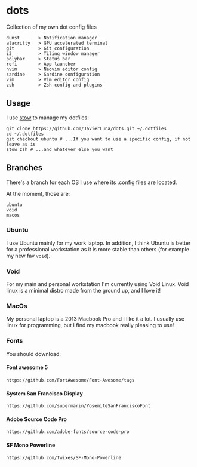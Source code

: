 # dots
Collection of my own dot config files

```
dunst	    > Notification manager
alacritty   > GPU accelerated terminal
git         > Git configuration
i3          > Tiling window manager
polybar     > Status bar
rofi        > App launcher
nvim        > Neovim editor config
sardine     > Sardine configuration
vim         > Vim editor config
zsh         > Zsh config and plugins
```


## Usage
I use [stow](https://www.gnu.org/software/stow/) to manage my dotfiles:

```
git clone https://github.com/JavierLuna/dots.git ~/.dotfiles
cd ~/.dotfiles
git checkout ubuntu # ...If you want to use a specific config, if not leave as is
stow zsh # ...and whatever else you want
```

## Branches

There's a branch for each OS I use where its .config files are located.

At the moment, those are:
```
ubuntu
void
macos
```

### Ubuntu

I use Ubuntu mainly for my work laptop. In addition, I think Ubuntu is better for a professional workstation as it is more stable than others (for example my new fav `void`).

### Void

For my main and personal workstation I'm currently using Void Linux. Void linux is a minimal distro made from the ground up, and I love it!

### MacOs

My personal laptop is a 2013 Macbook Pro and I like it a lot. I usually use linux for programming, but I find my macbook really pleasing to use!

### Fonts

You should download:

#### Font awesome 5
`https://github.com/FortAwesome/Font-Awesome/tags`

#### System San Francisco Display
`https://github.com/supermarin/YosemiteSanFranciscoFont`

#### Adobe Source Code Pro
`https://github.com/adobe-fonts/source-code-pro`

#### SF Mono Powerline
`https://github.com/Twixes/SF-Mono-Powerline`
